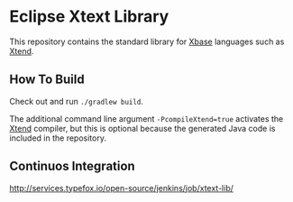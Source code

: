 # Eclipse Xtext Library

This repository contains the standard library for [Xbase](https://www.eclipse.org/Xtext/documentation/305_xbase.html) languages such as [Xtend](http://xtend-lang.org).

## How To Build

Check out and run `./gradlew build`.

The additional command line argument `-PcompileXtend=true` activates the [Xtend](http://xtend-lang.org) compiler, but this is optional because the generated Java code is included in the repository.

## Continuos Integration

http://services.typefox.io/open-source/jenkins/job/xtext-lib/
